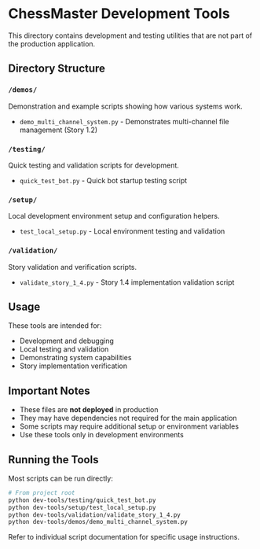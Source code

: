 # ChessMaster Development Tools

This directory contains development and testing utilities that are not part of the production application.

## Directory Structure

### `/demos/`
Demonstration and example scripts showing how various systems work.
- `demo_multi_channel_system.py` - Demonstrates multi-channel file management (Story 1.2)

### `/testing/`
Quick testing and validation scripts for development.
- `quick_test_bot.py` - Quick bot startup testing script

### `/setup/`
Local development environment setup and configuration helpers.
- `test_local_setup.py` - Local environment testing and validation

### `/validation/`
Story validation and verification scripts.
- `validate_story_1_4.py` - Story 1.4 implementation validation script

## Usage

These tools are intended for:
- Development and debugging
- Local testing and validation
- Demonstrating system capabilities
- Story implementation verification

## Important Notes

- These files are **not deployed** in production
- They may have dependencies not required for the main application
- Some scripts may require additional setup or environment variables
- Use these tools only in development environments

## Running the Tools

Most scripts can be run directly:
```bash
# From project root
python dev-tools/testing/quick_test_bot.py
python dev-tools/setup/test_local_setup.py
python dev-tools/validation/validate_story_1_4.py
python dev-tools/demos/demo_multi_channel_system.py
```

Refer to individual script documentation for specific usage instructions.
